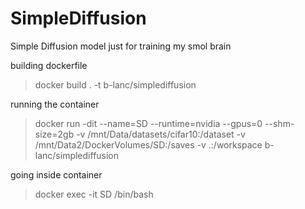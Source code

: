 # SimpleDiffusion
Simple Diffusion model just for training my smol brain

building dockerfile
> docker build . -t b-lanc/simplediffusion

running the container
> docker run -dit --name=SD --runtime=nvidia --gpus=0 --shm-size=2gb -v /mnt/Data/datasets/cifar10:/dataset -v /mnt/Data2/DockerVolumes/SD:/saves -v .:/workspace b-lanc/simplediffusion

going inside container
> docker exec -it SD /bin/bash